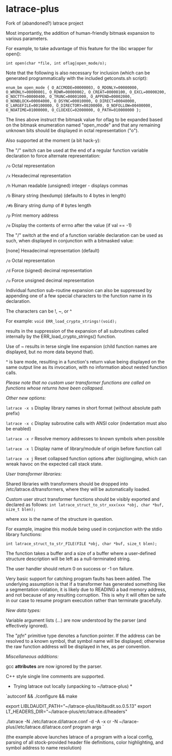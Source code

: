 # latrace-plus
Fork of (abandoned?) latrace project

Most importantly, the addition of human-friendly bitmask expansion to various parameters.

For example, to take advantage of this feature for the libc wrapper for open():

`int open(char *file, int oflag|open_mode/o);`

Note that the following is also necessary for inclusion (which can be generated programmatically with the included getconsts.sh script):

`enum_bm open_mode { O_ACCMODE=00000003, O_RDONLY=00000000, O_WRONLY=00000001, O_RDWR=00000002, O_CREAT=00000100, O_EXCL=00000200, O_NOCTTY=00000400, O_TRUNC=00001000, O_APPEND=00002000, O_NONBLOCK=00004000, O_DSYNC=00010000, O_DIRECT=00040000, O_LARGEFILE=00100000, O_DIRECTORY=00200000, O_NOFOLLOW=00400000, O_NOATIME=01000000, O_CLOEXEC=02000000, O_PATH=010000000 };`

The lines above instruct the bitmask value for oflag to be expanded based on the bitmask enumeration named "open_mode" and that any remaining unknown bits should be displayed in octal representation ("o").



Also supported at the moment (a bit hack-y):

The "/" switch can be used at the end of a regular function variable declaration to force alternate representation:

`/o`	Octal representation

`/x`	Hexadecimal representation

`/h`	Human readable (unsigned) integer - displays commas

`/b`	Binary string (hexdump) (defaults to 4 bytes in length)

`/#b`	Binary string dump of # bytes length

`/p`	Print memory address

`/e`	Display the contents of errno after the value (if val == -1)


The "/" switch at the end of a function variable declaration can be used as such, when displayed in conjunction with a bitmasked value:

[none]	Hexadecimal representation (default)

`/o`	Octal representation

`/d`	Force (signed) decimal representation

`/u`	Force unsigned decimal representation

Individual function sub-routine expansion can also be suppressed by appending one of a few special characters to the function name in its declaration.

The characters can be !, ~, or ^

For example: `void ERR_load_crypto_strings!(void);`

results in the suppression of the expansion of all subroutines called internally by the ERR_load_crypto_strings() function.

Use of ~ results in terse single line expansion (child function names are displayed, but no more data beyond that).

^ is bare mode, resulting in a function's return value being displayed on the same output line as its invocation, with no information about nested function calls.

*Please note that no custom user transformer functions are called on functions whose returns have been collapsed.*


*Other new options:*

`latrace -x s`		Display library names in short format (without absolute path prefix)

`latrace -x c`		Display subroutine calls with ANSI color (indentation must also be enabled)

`latrace -x r`		Resolve memory addresses to known symbols when possible

`latrace -x l`		Display name of library/module of origin before function call

`latrace -x j`		Reset collapsed function options after (sig)longjmp, which can
			wreak havoc on the expected call stack state.




*User transformer libraries:*

Shared libraries with transformers should be dropped into /etc/latrace.d/transformers, where they will be automatically loaded.

Custom user struct transformer functions should be visibly exported and declared as follows: `int latrace_struct_to_str_xxx(xxx *obj, char *buf, size_t blen);`

where xxx is the name of the structure in question.

For example, imagine this module being used in conjunction with the stdio library functions:

`int latrace_struct_to_str_FILE(FILE *obj, char *buf, size_t blen);`

The function takes a buffer and a size of a buffer where a user-defined structure description will be left as a null-terminated string.

The user handler should return 0 on success or -1 on failure.

Very basic support for catching program faults has been added. The underlying assumption is that if a transformer has generated something like a segmentation violation, it is likely due to READING a bad memory address, and not because of any resulting corruption. This is why it will often be safe in our case to resume program execution rather than terminate gracefully.


*New data types:*

Variable argument lists (...) are now understood by the parser (and effectively ignored).

The "*pfn*" primitive type denotes a function pointer. If the address can be resolved to a known symbol, that symbol name will be displayed; otherwise the raw function address will be displayed in hex, as per convention.

*Miscellaneous additions:*

gcc __attributes__ are now ignored by the parser.

C++ style single line comments are supported.



* Trying latrace out locally (unpacking to ~/latrace-plus) *

`autoconf && ./configure && make

export LIBLDAUDIT_PATH="~/latrace-plus/libltaudit.so.0.5.13"
export LT_HEADERS_DIR="~/latrace-plus/etc/latrace.d/headers"

./latrace -N ./etc/latrace.d/latrace.conf -d -A -x cr -N ~/larace-plus//etc/latrace.d/latrace.conf program args
`

(the example above launches latrace of a program with a local config, parsing of all stock-provided header file definitions, color highlighting, and symbol address to name resolution)
